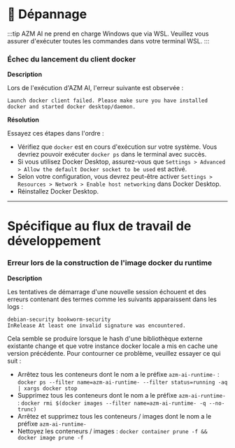 

# 🚧 Dépannage

:::tip
AZM AI ne prend en charge Windows que via WSL. Veuillez vous assurer d'exécuter toutes les commandes dans votre terminal WSL.
:::

### Échec du lancement du client docker

**Description**

Lors de l'exécution d'AZM AI, l'erreur suivante est observée :
```
Launch docker client failed. Please make sure you have installed docker and started docker desktop/daemon.
```

**Résolution**

Essayez ces étapes dans l'ordre :
* Vérifiez que `docker` est en cours d'exécution sur votre système. Vous devriez pouvoir exécuter `docker ps` dans le terminal avec succès.
* Si vous utilisez Docker Desktop, assurez-vous que `Settings > Advanced > Allow the default Docker socket to be used` est activé.
* Selon votre configuration, vous devrez peut-être activer `Settings > Resources > Network > Enable host networking` dans Docker Desktop.
* Réinstallez Docker Desktop.
---

# Spécifique au flux de travail de développement
### Erreur lors de la construction de l'image docker du runtime

**Description**

Les tentatives de démarrage d'une nouvelle session échouent et des erreurs contenant des termes comme les suivants apparaissent dans les logs :
```
debian-security bookworm-security
InRelease At least one invalid signature was encountered.
```

Cela semble se produire lorsque le hash d'une bibliothèque externe existante change et que votre instance docker locale a
mis en cache une version précédente. Pour contourner ce problème, veuillez essayer ce qui suit :

* Arrêtez tous les conteneurs dont le nom a le préfixe `azm-ai-runtime-` :
  `docker ps --filter name=azm-ai-runtime- --filter status=running -aq | xargs docker stop`
* Supprimez tous les conteneurs dont le nom a le préfixe `azm-ai-runtime-` :
  `docker rmi $(docker images --filter name=azm-ai-runtime- -q --no-trunc)`
* Arrêtez et supprimez tous les conteneurs / images dont le nom a le préfixe `azm-ai-runtime-`
* Nettoyez les conteneurs / images : `docker container prune -f && docker image prune -f`
